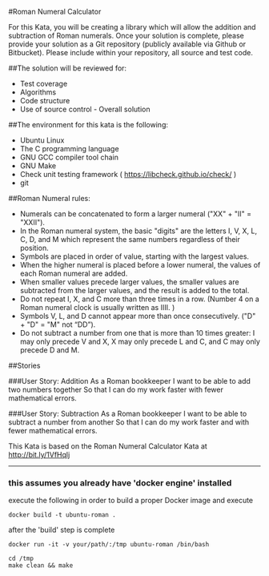 #Roman Numeral Calculator

For this Kata, you will be creating a library which will allow the addition and subtraction of
Roman numerals. Once your solution is complete, please provide your solution as a Git
repository (publicly available via Github or Bitbucket). Please include within your repository, all
source and test code.

##The solution will be reviewed for:
- Test coverage
- Algorithms
- Code structure
- Use of source control - Overall solution

##The environment for this kata is the following:
- Ubuntu Linux
- The C programming language
- GNU GCC compiler tool chain
- GNU Make
- Check unit testing framework ( https://libcheck.github.io/check/ )
- git

##Roman Numeral rules:
- Numerals can be concatenated to form a larger numeral ("XX" + "II" = "XXII").
- In the Roman numeral system, the basic "digits" are the letters I, V, X, L, C, D, and M which represent the same numbers regardless of their position.
- Symbols are placed in order of value, starting with the largest values.
- When the higher numeral is placed before a lower numeral, the values of each Roman numeral are added.
- When smaller values precede larger values, the smaller values are subtracted from the larger values, and the result is added to the total.
- Do not repeat I, X, and C more than three times in a row. (Number 4 on a Roman numeral clock is usually written as IIII. )
- Symbols V, L, and D cannot appear more than once consecutively. ("D" + "D" = "M" not “DD”).
- Do not subtract a number from one that is more than 10 times greater: I may only precede V and X, X may only precede L and C, and C may only precede D and M.

##Stories

###User Story: Addition
As a Roman bookkeeper
I want to be able to add two numbers together
So that I can do my work faster with fewer mathematical errors.

###User Story: Subtraction
As a Roman bookkeeper
I want to be able to subtract a number from another
So that I can do my work faster and with fewer mathematical errors.

This Kata is based on the Roman Numeral Calculator Kata at http://bit.ly/1VfHqlj

---
### this assumes you already have 'docker engine' installed
execute the following in order to build a proper Docker image and execute
```
docker build -t ubuntu-roman .
```
after the 'build' step is complete
```
docker run -it -v your/path/:/tmp ubuntu-roman /bin/bash
```
```
cd /tmp
make clean && make
```
